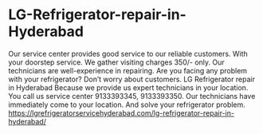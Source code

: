 # LG-Refrigerator-repair-in-Hyderabad
Our service center provides good service to our reliable customers. With your doorstep service. We gather visiting charges 350/- only. Our technicians are well-experience in repairing. Are you facing any problem with your refrigerator? Don’t worry about customers. LG Refrigerator repair in Hyderabad Because we provide us expert technicians in your location. You call us service center 9133393345, 9133393350.  Our technicians have immediately come to your location. And solve your refrigerator problem. https://lgrefrigeratorservicehyderabad.com/lg-refrigerator-repair-in-hyderabad/  
